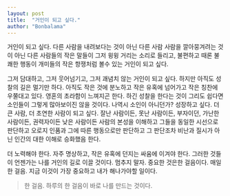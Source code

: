```yaml
---
layout: post
title:  "거인이 되고 싶다."
author: "Bonbalama"
---
```


거인이 되고 싶다. 다른 사람을 내려보다는 것이 아닌 다른 사람 사람을 깔아뭉겨려는 것이 아닌 다른 사람들의 작은 말들이 그저 윙윙 거리는 소리로 들리고, 불편하고 때론 불쾌한 행동이 개미들의 작은 항쟁처럼 볼수 있는 거인이 되고 싶다.

그저 담대하고, 그저 웃어넘기고, 그저 괘념치 않는 거인이 되고 싶다. 하지만 아직도 성찰의 길은 멀기만 하다. 아직도 작은 것에 분노하고 작은 유혹에 넘어가고 작은 칭찬에 우쭐대고 있다.  영혼의 초라함이 느껴지곤 한다. 하긴 성찰을 한다는 것이 그리도 쉽다면 소인들이 그렇게 많아보이진 않을 것이다. 나역시 소인이 아니던가? 성장하고 싶다. 더 큰 사람, 더 초연한 사람이 되고 싶다. 잘난 사람이든, 못난 사람이든, 부자이던, 가난한 사람이든, 권력자이든 낮은 사람이든 사람의 본성을 이해하고 그들을 동일한 시선으로 판단하고 오로지 인품과 그에 따른 행동으로만 판단하고 그 판단조차 비난과 질시가 아닌 인간의 대한 이해로 승화했음 한다. 

더 노력해야 한다. 자주 명상하고, 작은 유혹에 던지는 싸움에 이겨야 한다. 그러한 것들이 언젠가는 나를 거인의 길로 이끌 것이다. 멈추지 말자. 중요한 것은한 걸음이다. 매일 한 걸음. 지금 이것이 가장 중요하고 내가 해나가야할 일이다. 

> 한 걸음. 하루의 한 걸음이 바로 나를 만드는 것이다. 

